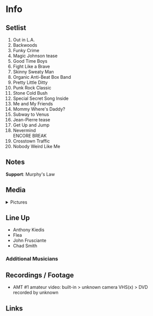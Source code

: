 # Info

## Setlist

1. Out in L.A.
2. Backwoods
3. Funky Crime
4. Magic Johnson tease
5. Good Time Boys
6. Fight Like a Brave
7. Skinny Sweaty Man
8. Organic Anti-Beat Box Band
9. Pretty Little Ditty
10. Punk Rock Classic
11. Stone Cold Bush
12. Special Secret Song Inside
13. Me and My Friends
14. Mommy Where's Daddy?
15. Subway to Venus
16. Jean-Pierre tease
17. Get Up and Jump
18. Nevermind
<br> ENCORE BREAK
19. Crosstown Traffic
20. Nobody Weird Like Me

## Notes

**Support**: Murphy's Law

## Media 

<details>
  <summary>Pictures</summary>
  <!--<img alt="Setlist" title="Setlist" src="_.jpg" height="200" />
  <img alt="Flyer" title="Flyer" src="_.jpg" height="200" />
  <img alt="Clipper" title="Clipper" src="_.jpg" height="200" />
  <img alt="Ticket" title="Ticket" src="_.jpg" height="200" />
  -->
</details>

## Line Up

* Anthony Kiedis
* Flea
* John Frusciante
* Chad Smith

### Additional Musicians

## Recordings / Footage

* AMT #1 amateur video: built-in > unknown camera VHS(x) > DVD recorded by unknown

## Links